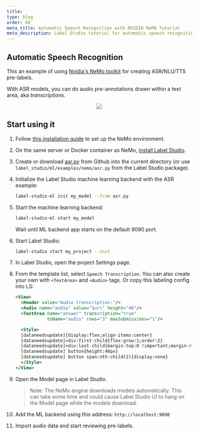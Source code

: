 ```yaml
---
title:
type: blog
order: 60
meta_title: Automatic Speech Recognition with NVIDIA NeMO Tutorial
meta_description: Label Studio tutorial for automatic speech recognition using NVIDIA NeMo toolkit and Label Studio. 
---
```


## Automatic Speech Recognition

This an example of using [Nvidia's NeMo toolkit](https://github.com/NVIDIA/NeMo) for creating ASR/NLU/TTS pre-labels.

With ASR models, you can do audio pre-annotations drawn within a text area, aka _transcriptions_.

<div style="margin:auto; text-align:center; width:100%"><img src="/images/nemo-asr.png" style="opacity: 0.7"/></div>

## Start using it

1. Follow [this installation guide](https://github.com/NVIDIA/NeMo#installation) to set up the NeMo environment.

2. On the same server or Docker container as NeMo, [install Label Studio](https://labelstud.io/guide/#Quickstart). 

3. Create or download <a href="https://github.com/heartexlabs/label-studio/tree/master/label_studio/ml/examples/nemo/asr.py">asr.py</a> from Github into the current directory (or use `label_studio/ml/examples/nemo/asr.py` from the Label Studio package).

4. Initialize the Label Studio machine learning backend with the ASR example: 
    ```bash
    label-studio-ml init my_model --from asr.py
    ```
   
5. Start the machine learning backend:

   ```bash
   label-studio-ml start my_model
   ```
   Wait until ML backend app starts on the default 9090 port.

6. Start Label Studio: 
   ```bash
   label-studio start my_project --init
   ```
   
7. In Label Studio, open the project Settings page.

8. From the template list, select `Speech Transcription`. You can also create your own with `<TextArea>` and `<Audio>` tags. Or copy this labeling config into LS: 
    ```xml
    <View>
      <Header value="Audio transcription:"/>
      <Audio name="audio" value="$url" height="46"/>
      <TextArea name="answer" transcription="true"
                toName="audio" rows="3" maxSubmissions="1"/>
    
      <Style>
      [dataneedsupdate]{display:flex;align-items:center}
      [dataneedsupdate]>div:first-child{flex-grow:1;order:2}
      [dataneedsupdate]>div:last-child{margin-top:0 !important;margin-right:1em}
      [dataneedsupdate] button{height:46px}
      [dataneedsupdate] button span:nth-child(2){display:none}
      </Style>
    </View>
    ```
9. Open the Model page in Label Studio.
    > Note: The NeMo engine downloads models automatically. This can take some time and could cause Label Studio UI to hang on the Model page while the models download.   

10. Add the ML backend using this address: `http://localhost:9090`

11. Import audio data and start reviewing pre-labels.

